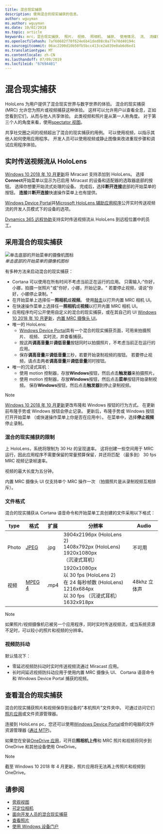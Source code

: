 ```yaml
---
title: 混合现实捕获
description: 使用混合的现实捕获的信息。
author: wguyman
ms.author: wguyman
ms.date: 10/02/2018
ms.topic: article
keywords: mrc，混合现实捕获、 照片、 视频、 照相机、 捕获、 使用情况、 流、 流媒体直播、 演示
ms.openlocfilehash: 7af60682f78f624e6b41ded88c8a77e70d40194c
ms.sourcegitcommit: 06ac2200d10b50fb5bcc413ce2a839e0ab6d6ed1
ms.translationtype: MT
ms.contentlocale: zh-CN
ms.lasthandoff: 07/09/2019
ms.locfileid: "67694481"
---
```

# <a name="mixed-reality-capture"></a>混合现实捕获

HoloLens 为用户提供了混合现实世界与数字世界的体验。 混合的现实捕获 (MRC) 允许您为照片或视频捕获这种体验。 这样可以允许用户以查看全息，正如您看到它们，从而与他人共享体验。 此类视频和照片是从第一人称角度。 对于第三个人的角度来看，使用[spectator 视图](spectator-view.md)。

共享社交圈之间的视频超出了混合的现实捕获的用例。 可以使用视频，以指示其他人如何使用应用程序。 开发人员可以使用视频或静止图像来改进重现步骤和调试应用程序体验。

## <a name="live-streaming-from-hololens"></a>实时传送视频流从 HoloLens

[Windows 10 2018 年 10 月更新](release-notes-october-2018.md)将 Miracast 支持添加到 HoloLens。 选择**Connect**开始菜单以显示为已启用 Miracast 的设备和适配器的选取器底部的按钮。 选择你想要开始流式处理的设备。 完成后，选择**断开连接**底部的开始菜单的按钮。  **连接**并**断开连接**快速操作菜单上也有提供。

[Windows Device Portal](using-the-windows-device-portal.md)并[Microsoft HoloLens 辅助应用程序](https://www.microsoft.com/store/productId/9NBLGGH4QWNX)公开实时传送视频流的开发人员模式下的设备的选项。

[Dynamics 365 远程协助](https://dynamics.microsoft.com/en-us/mixed-reality/remote-assist)支持实时传送视频流从 HoloLens 到远程位置中的员工。

## <a name="taking-mixed-reality-captures"></a>采用混合的现实捕获

![单击底部的开始菜单的摄像机图标](images/cameraiconinpins-300px.png)<br>
*单击底部的开始菜单的摄像机图标*

有多种方法来启动混合的现实捕获：
* Cortana 可以使用在所有时间不考虑当前正在运行的应用。 只需输入:"你好，小娜，拍摄一张照片"或"你好，小娜，开始记录。" 若要停止视频，请说"你好，小娜停止录制。"
* 在开始菜单上选择任一**照相机**或**视频**。 使用[敲击](gestures.md#air-tap)以打开内置 MRC 相机 UI。
* 在快速操作菜单上选择任一**照相机**或**视频**以打开内置 MRC 相机 UI。
* 应用程序均可公开使用自定义的混合的现实捕获，或在其自己的 UI [Windows 10 2018 年 10 月更新](release-notes-october-2018.md)，[内置 MRC 摄像头 UI](mixed-reality-capture-for-developers.md)。
* 唯一的 HoloLens: 
    * [Windows Device Portal](using-the-windows-device-portal.md)具有一个混合的现实捕获页面，可用来拍摄照片、 视频、 实时流，并查看捕获。
    * 按这两**调高音量**并**调低音量**按钮同时以拍摄照片，不考虑当前正在运行的应用。
    * 保存**调高音量**并**调低音量**三秒，若要开始录制视频的按钮。 若要停止视频，请点击两者**调高音量**并**调低音量**同时按钮。
* 唯一的沉浸式耳机： 
    * 使用 motion 控制器，存放**Windows**按钮，然后点击**触发器**来拍摄照片。 
    * 使用 motion 控制器，存放**Windows**按钮，然后点击**菜单**按钮开始录制视频。 保存**Windows**按钮，然后点击**触发器**到停止录制视频。
    
>[!NOTE]
>[Windows 10 2018 年 10 月更新](release-notes-october-2018.md)更改布隆和 Windows 按钮的行为方式。 在更新前布隆手势或 Windows 按钮会停止记录。 更新后，布隆手势或 Windows 按钮打开开始菜单 （或快速操作菜单上你是否在应用中）。 在菜单中，选择**停止视频**停止录制。

### <a name="limitations-of-mixed-reality-capture"></a>混合的现实捕获的限制

上 HoloLens，系统将限制为 30 Hz 的呈现速率。 这将创建一些空间用于 MRC 运行，因此应用程序不需要保留的常量预算保留，并还将匹配 （最多到） 30 fps MRC 视频记录帧速率。

视频的最大长度为五分钟。

内置 MRC 摄像头 UI 仅支持单个 MRC 操作一次 （拍摄照片是从录制视频互相排斥）。

### <a name="file-formats"></a>文件格式

混合的现实捕获从 Cortana 语音命令和开始菜单工具创建的文件采用以下格式：

|  type  |  格式  |  扩展  |  分辨率  |  Audio | 
|----------|----------|----------|----------|----------|
|  Photo  |  [JPEG](https://en.wikipedia.org/wiki/JPEG)  |  .jpg  |  3904x2196px (HoloLens 2)<br> 1408x792px (HoloLens)<br> 1920x1080px<br> （沉浸式耳机） |  不可用 | 
|  视频  |  [MPEG 4](https://en.wikipedia.org/wiki/MPEG-4)  |  .mp4  |  1920x1080px<br> 以 30 fps (HoloLens 2)<br> 在 24 每秒帧数 (HoloLens) 1216x684px<br> 以 30 fps （沉浸式耳机） 1632x918px |  48khz 立体声 | 

>[!NOTE]
>如果照片/视频摄像机已被另一个应用程序，同时实时传送视频流，或当系统资源不足时，可以较小的照片和视频的分辨率。

### <a name="video-stabilization"></a>视频防抖动

默认情况下：
* 零延迟视频防抖动时实时传送视频流通过 Miracast 应用。
* 长时间延迟视频防抖动应用于使用内置 MRC 摄像头 UI、 Cortana 语音命令和 Windows Device Portal 捕获的视频。

## <a name="viewing-mixed-reality-captures"></a>查看混合的现实捕获

混合的现实捕获照片和视频保存到设备的"本机照片"文件夹中。 可通过访问它们[照片应用](see-your-photos.md#photos-app)或文件资源管理器。

连接到 HoloLens pc，您还可以使用[Windows Device Portal](using-the-windows-device-portal.md#mixed-reality-capture)或你的电脑的文件资源管理器 ([通过 MTP](release-notes-april-2018.md#new-features-for-hololens))。

如果您在安装[OneDrive 应用](https://www.microsoft.com/p/onedrive/9wzdncrfj1p3)，可开启**照相机上传**和 MRC 照片和视频将同步到 OneDrive 和其他设备使用 OneDrive。

>[!NOTE]
>截至 Windows 10 2018 年 4 月更新，照片应用将无法再上传照片和视频到 OneDrive。

## <a name="see-also"></a>请参阅
* [旁观视图](spectator-view.md)
* [可定位相机](locatable-camera.md)
* [面向开发人员的混合现实捕获](mixed-reality-capture-for-developers.md)
* [查看照片](see-your-photos.md)
* [使用 Windows 设备门户](using-the-windows-device-portal.md)
